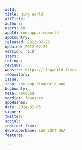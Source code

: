 ```yaml
---
wsId: 
title: Ring World
altTitle: 
authors: 
users: 50
appId: com.app.ringworld
appCountry: 
released: 2022-02-26
updated: 2022-02-27
version: '1.0'
stars: 
ratings: 
reviews: 
website: https://ringworld.live/
repository: 
issue: 
icon: com.app.ringworld.png
bugbounty: 
meta: removed
verdict: fewusers
appHashes: 
date: 2024-02-05
signer: 
twitter: 
social: 
redirect_from: 
developerName: LGA SOFT USA
features: 

---
```


